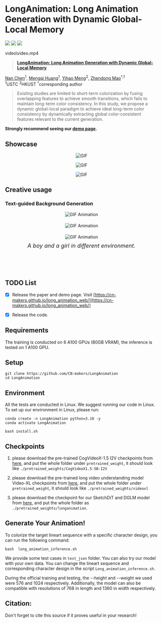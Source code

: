 # LongAnimation: Long Animation Generation with Dynamic Global-Local Memory
<a href="https://cn-makers.github.io/CustomContrast/"><img src="https://img.shields.io/static/v1?label=Project&message=Website&color=blue"></a>
<a href="https://arxiv.org/pdf/"><img src="https://img.shields.io/badge/arXiv-1111.11111-b31b1b.svg"></a>
<a href="https://www.apache.org/licenses/LICENSE-2.0.txt"><img src="https://img.shields.io/badge/License-Apache-yellow"></a>


video\video.mp4




> <a href="https://cn-makers.github.io/long_animation_web/">**LongAnimation: Long Animation Generation with Dynamic Global-Local Memory**</a>
>

[Nan Chen](https://cn-makers.github.io/)<sup>1</sup>, [Mengqi Huang](https://ken-ouyang.github.io/)<sup>1</sup>, [Yihao Meng](https://openreview.net/profile?id=~Hanlin_Wang2)<sup>2</sup>,  [Zhendong Mao](http://www.huamin.org/index.htm/)<sup>†,1</sup><br>
<sup>1</sup>USTC <sup>2</sup>HKUST <sup>†</sup>corresponding author

> Existing	studies	are	limited	to	short-term	colorization	by	fusing	overlapping	features	to	achieve	smooth	transitions,	which	fails	to maintain	long-term	color	consistency.	In	this	study,	we	propose	a	dynamic	global-local	paradigm	to	achieve	ideal	long-term	color consistency	by	dynamically	extracting	global	color-consistent	features	relevant	to	the	current	generation.	
</p>

**Strongly recommend seeing our [demo page](https://cn-makers.github.io/long_animation_web/).**


## Showcase
<p style="text-align: center;">
  <img src="video\text_1.mp4" alt="GIF" />
</p>
<p style="text-align: center;">
  <img src="video\text_2.mp4" alt="GIF" />
</p>
<p style="text-align: center;">
  <img src="video\text_3.mp4" alt="GIF" />
</p>

## Creative usage
### Text-guided Background Generation
<div style="display: flex; flex-direction: column; align-items: center; gap: 20px;">
<img src="video\text_1.mp4" alt="GIF Animation">
<img src="video\text_2.mp4" alt="GIF Animation">
<img src="video\text_3.mp4" alt="GIF Animation"  style="margin-bottom: 40px;"> 
<div style="text-align:center; margin-top: -50px; margin-bottom: 70px;font-size: 18px; letter-spacing: 0.2px;">
        <em>A boy and a girl in different environment.</em>
</div>
</div>

## TODO List

- [x] Release the paper and demo page. Visit [https://cn-makers.github.io/long_animation_web/](https://cn-makers.github.io/long_animation_web/) 
- [x] Release the code.


## Requirements
The training is conducted on 6 A100 GPUs (80GB VRAM), the inference is tested on 1 A100 GPU. 
## Setup
```
git clone https://github.com/CN-makers/LongAnimation
cd LongAnimation
```

## Environment
All the tests are conducted in Linux. We suggest running our code in Linux. To set up our environment in Linux, please run:
```
conda create -n LongAnimation python=3.10 -y
conda activate LongAnimation

bash install.sh
```


## Checkpoints
1. please download the pre-trained CogVideoX-1.5 I2V  checkpoints from [here](https://huggingface.co/THUDM/CogVideoX1.5-5B-I2V), and put the whole folder under `pretrained_weight`, it should look like `./pretrained_weights/CogVideoX1.5-5B-I2V`

2. please download the pre-trained long video understanding model Video-XL  checkpoints from [here](https://huggingface.co/sy1998/Video_XL/tree/main), and put the whole folder under `pretrained_weight`, it should look like `./pretrained_weights/videoxl`

3. please download the checkpoint for our SketchDiT and DGLM model from [here](https://huggingface.co/CNcreator0331/LongAnimation/tree/main), and put the whole folder as `./pretrained_weights/longanimation`.

   



## Generate Your Animation!
To colorize the target lineart sequence with a specific character design, you can run the following command:
```
bash  long_animation_inference.sh
```


We provide some test cases in  `test_json` folder. You can also try our model with your own data. You can change the lineart sequence and corresponding character design in the script `Long_animation_inference.sh`.

During the official training and testing, the --height and --weight we used were 576 and 1024 respectively. Additionally, the model can also be compatible with resolutions of 768 in length and 1360 in width respectively.



## Citation:
Don't forget to cite this source if it proves useful in your research!
